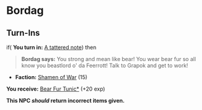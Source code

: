# Bordag
## Turn-Ins





if( **You turn in:** [A tattered note](/item/18846)) then 


>**Bordag says:** You strong and mean like bear!  You wear bear fur so all know you beastlord o' da Feerrott!  Talk to Grapok and get to work!


* __Faction:__ [Shamen of War](/faction/394) (15)



 **You receive:**  [Bear Fur Tunic*](/item/13575) (+20 exp)


**This NPC *should* return incorrect items given.**





